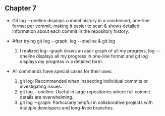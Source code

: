 ## Chapter 7

-  Git log --oneline displays commit history in a condensed, one-line format per commit, making it easier to scan &  shows detailed information about each commit in the repository history.
- After trying git log --graph, log --oneline & git log
   1. I realized log--graph draws an ascii graph of all my progress, log --oneline displays all my progress in one-line format and git log displays my progress in a detailed form.

- All commands have special cases for their uses:
  1. git log: Recommended when inspecting individual commits or investigating issues.
  2. git log --oneline: Useful in large repositories where full commit details are overwhelming.
  3. git log --graph: Particularly helpful in collaborative projects with multiple developers and long-lived branches.